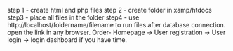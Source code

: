 step 1 - create html and php files
              step 2 - create folder in xamp/htdocs
              step3 - place all files in the folder
              step4 - use http://localhost/foldername/filename to run files after database connection. open the link in any browser.
Order- Homepage -> User registration -> User login -> login dashboard if you have time.
